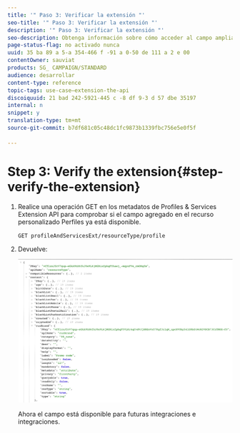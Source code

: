 ```yaml
---
title: '" Paso 3: Verificar la extensión "'
seo-title: '" Paso 3: Verificar la extensión "'
description: '" Paso 3: Verificar la extensión "'
seo-description: Obtenga información sobre cómo acceder al campo ampliado con la API de Rest.
page-status-flag: no activado nunca
uuid: 35 ba 89 a 5-a 354-466 f -91 a 0-50 de 111 a 2 e 00
contentOwner: sauviat
products: SG_ CAMPAIGN/STANDARD
audience: desarrollar
content-type: reference
topic-tags: use-case—extension-the-api
discoiquuid: 21 bad 242-5921-445 c -8 df 9-3 d 57 dbe 35197
internal: n
snippet: y
translation-type: tm+mt
source-git-commit: b7df681c05c48dc1fc9873b1339fbc756e5e0f5f

---
```



# Step 3: Verify the extension{#step-verify-the-extension}

1. Realice una operación GET en los metadatos de Profiles &amp; Services Extension API para comprobar si el campo agregado en el recurso personalizado Perfiles ya está disponible.

   ```
   GET profileAndServicesExt/resourceType/profile
   ```

1. Devuelve:

   ![](assets/extendpandsapiview.png)

   Ahora el campo está disponible para futuras integraciones e integraciones.

